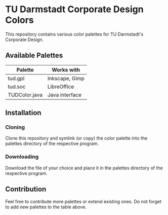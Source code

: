 # TU Darmstadt Corporate Design Colors

This repository contains various color palettes for TU Darmstadt's Corporate Design.

## Available Palettes

| Palette       | Works with     |
| ------------- | -------------- |
| tud.gpl       | Inkscape, Gimp |
| tud.soc       | LibreOffice    |
| TUDColor.java | Java interface |


## Installation

### Cloning

Clone this repository and symlink (or copy) the color palette into the palettes directory of the respective program.

### Downloading

Download the file of your choice and place it in the palettes directory of the respective program.


## Contribution

Feel free to contribute more palettes or extend existing ones. Do not forget to add new palettes to the table above.